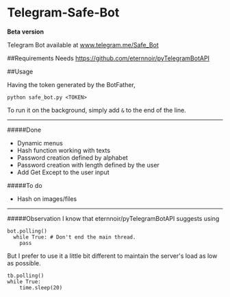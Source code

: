 # Telegram-Safe-Bot
**Beta version**

Telegram Bot available at www.telegram.me/Safe_Bot

##Requirements
Needs https://github.com/eternnoir/pyTelegramBotAPI

##Usage

Having the token generated by the BotFather, 

```python safe_bot.py <TOKEN>```

To run it on the background, simply add `&` to the end of the line.

---
#####Done
* Dynamic menus
* Hash function working with texts
* Password creation defined by alphabet
* Password creation with length defined by the user
* Add Get Except to the user input

#####To do
* Hash on images/files

---
#####Observation
I know that eternnoir/pyTelegramBotAPI suggests using
```
bot.polling()
  while True: # Don't end the main thread.
    pass
```

But I prefer to use it a little bit different to maintain the server's load as low as possible.
```
tb.polling()
while True:
    time.sleep(20)
```

